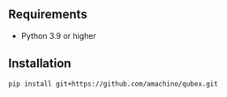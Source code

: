 ## Requirements

- Python 3.9 or higher


## Installation

```bash
pip install git+https://github.com/amachino/qubex.git
```
